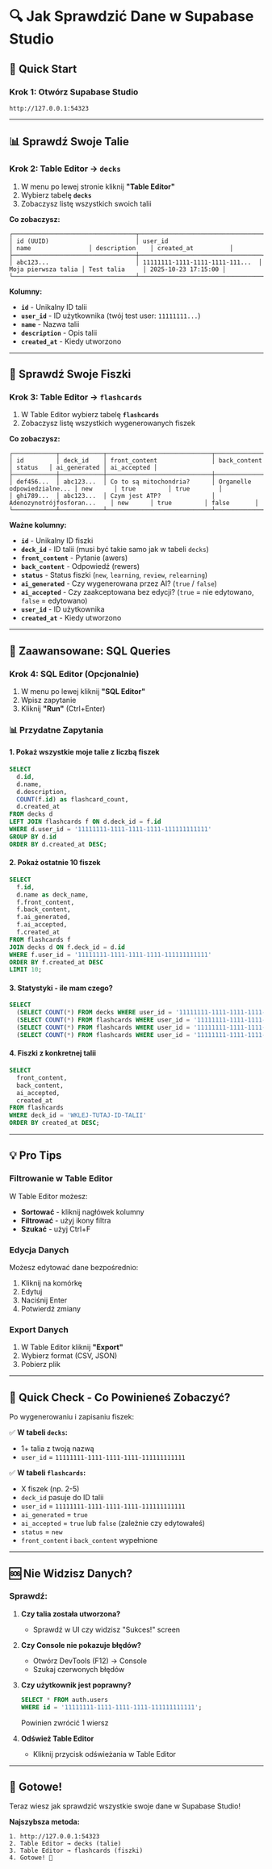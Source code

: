 # 🔍 Jak Sprawdzić Dane w Supabase Studio

## 🚀 Quick Start

### Krok 1: Otwórz Supabase Studio

```
http://127.0.0.1:54323
```

---

## 📊 Sprawdź Swoje Talie

### Krok 2: Table Editor → `decks`

1. W menu po lewej stronie kliknij **"Table Editor"**
2. Wybierz tabelę **`decks`**
3. Zobaczysz listę wszystkich swoich talii

**Co zobaczysz:**
```
┌──────────────────────────────────┬──────────────────────────────────┬─────────────────────┬────────────────┬─────────────────────┐
│ id (UUID)                        │ user_id                          │ name                │ description    │ created_at          │
├──────────────────────────────────┼──────────────────────────────────┼─────────────────────┼────────────────┼─────────────────────┤
│ abc123...                        │ 11111111-1111-1111-1111-111...  │ Moja pierwsza talia │ Test talia     │ 2025-10-23 17:15:00 │
└──────────────────────────────────┴──────────────────────────────────┴─────────────────────┴────────────────┴─────────────────────┘
```

**Kolumny:**
- **`id`** - Unikalny ID talii
- **`user_id`** - ID użytkownika (twój test user: `11111111...`)
- **`name`** - Nazwa talii
- **`description`** - Opis talii
- **`created_at`** - Kiedy utworzono

---

## 🎴 Sprawdź Swoje Fiszki

### Krok 3: Table Editor → `flashcards`

1. W Table Editor wybierz tabelę **`flashcards`**
2. Zobaczysz listę wszystkich wygenerowanych fiszek

**Co zobaczysz:**
```
┌────────────┬────────────┬─────────────────────────────┬─────────────────────────────┬──────────┬──────────────┬─────────────┐
│ id         │ deck_id    │ front_content               │ back_content                │ status   │ ai_generated │ ai_accepted │
├────────────┼────────────┼─────────────────────────────┼─────────────────────────────┼──────────┼──────────────┼─────────────┤
│ def456...  │ abc123...  │ Co to są mitochondria?      │ Organelle odpowiedzialne... │ new      │ true         │ true        │
│ ghi789...  │ abc123...  │ Czym jest ATP?              │ Adenozynotrójfosforan...    │ new      │ true         │ false       │
└────────────┴────────────┴─────────────────────────────┴─────────────────────────────┴──────────┴──────────────┴─────────────┘
```

**Ważne kolumny:**
- **`id`** - Unikalny ID fiszki
- **`deck_id`** - ID talii (musi być takie samo jak w tabeli `decks`)
- **`front_content`** - Pytanie (awers)
- **`back_content`** - Odpowiedź (rewers)
- **`status`** - Status fiszki (`new`, `learning`, `review`, `relearning`)
- **`ai_generated`** - Czy wygenerowana przez AI? (`true` / `false`)
- **`ai_accepted`** - Czy zaakceptowana bez edycji? (`true` = nie edytowano, `false` = edytowano)
- **`user_id`** - ID użytkownika
- **`created_at`** - Kiedy utworzono

---

## 🔎 Zaawansowane: SQL Queries

### Krok 4: SQL Editor (Opcjonalnie)

1. W menu po lewej kliknij **"SQL Editor"**
2. Wpisz zapytanie
3. Kliknij **"Run"** (Ctrl+Enter)

### 📊 Przydatne Zapytania

#### 1. Pokaż wszystkie moje talie z liczbą fiszek

```sql
SELECT 
  d.id,
  d.name,
  d.description,
  COUNT(f.id) as flashcard_count,
  d.created_at
FROM decks d
LEFT JOIN flashcards f ON d.deck_id = f.id
WHERE d.user_id = '11111111-1111-1111-1111-111111111111'
GROUP BY d.id
ORDER BY d.created_at DESC;
```

#### 2. Pokaż ostatnie 10 fiszek

```sql
SELECT 
  f.id,
  d.name as deck_name,
  f.front_content,
  f.back_content,
  f.ai_generated,
  f.ai_accepted,
  f.created_at
FROM flashcards f
JOIN decks d ON f.deck_id = d.id
WHERE f.user_id = '11111111-1111-1111-1111-111111111111'
ORDER BY f.created_at DESC
LIMIT 10;
```

#### 3. Statystyki - ile mam czego?

```sql
SELECT 
  (SELECT COUNT(*) FROM decks WHERE user_id = '11111111-1111-1111-1111-111111111111') as total_decks,
  (SELECT COUNT(*) FROM flashcards WHERE user_id = '11111111-1111-1111-1111-111111111111') as total_flashcards,
  (SELECT COUNT(*) FROM flashcards WHERE user_id = '11111111-1111-1111-1111-111111111111' AND ai_generated = true) as ai_flashcards,
  (SELECT COUNT(*) FROM flashcards WHERE user_id = '11111111-1111-1111-1111-111111111111' AND ai_accepted = true) as accepted_without_edit;
```

#### 4. Fiszki z konkretnej talii

```sql
SELECT 
  front_content,
  back_content,
  ai_accepted,
  created_at
FROM flashcards
WHERE deck_id = 'WKLEJ-TUTAJ-ID-TALII'
ORDER BY created_at DESC;
```

---

## 💡 Pro Tips

### Filtrowanie w Table Editor

W Table Editor możesz:
- **Sortować** - kliknij nagłówek kolumny
- **Filtrować** - użyj ikony filtra
- **Szukać** - użyj Ctrl+F

### Edycja Danych

Możesz edytować dane bezpośrednio:
1. Kliknij na komórkę
2. Edytuj
3. Naciśnij Enter
4. Potwierdź zmiany

### Export Danych

1. W Table Editor kliknij **"Export"**
2. Wybierz format (CSV, JSON)
3. Pobierz plik

---

## 🎯 Quick Check - Co Powinieneś Zobaczyć?

Po wygenerowaniu i zapisaniu fiszek:

✅ **W tabeli `decks`:**
- 1+ talia z twoją nazwą
- `user_id` = `11111111-1111-1111-1111-111111111111`

✅ **W tabeli `flashcards`:**
- X fiszek (np. 2-5)
- `deck_id` pasuje do ID talii
- `user_id` = `11111111-1111-1111-1111-111111111111`
- `ai_generated` = `true`
- `ai_accepted` = `true` lub `false` (zależnie czy edytowałeś)
- `status` = `new`
- `front_content` i `back_content` wypełnione

---

## 🆘 Nie Widzisz Danych?

### Sprawdź:

1. **Czy talia została utworzona?**
   - Sprawdź w UI czy widzisz "Sukces!" screen

2. **Czy Console nie pokazuje błędów?**
   - Otwórz DevTools (F12) → Console
   - Szukaj czerwonych błędów

3. **Czy użytkownik jest poprawny?**
   ```sql
   SELECT * FROM auth.users 
   WHERE id = '11111111-1111-1111-1111-111111111111';
   ```
   Powinien zwrócić 1 wiersz

4. **Odśwież Table Editor**
   - Kliknij przycisk odświeżania w Table Editor

---

## 🎉 Gotowe!

Teraz wiesz jak sprawdzić wszystkie swoje dane w Supabase Studio!

**Najszybsza metoda:**
```
1. http://127.0.0.1:54323
2. Table Editor → decks (talie)
3. Table Editor → flashcards (fiszki)
4. Gotowe! 🚀
```






